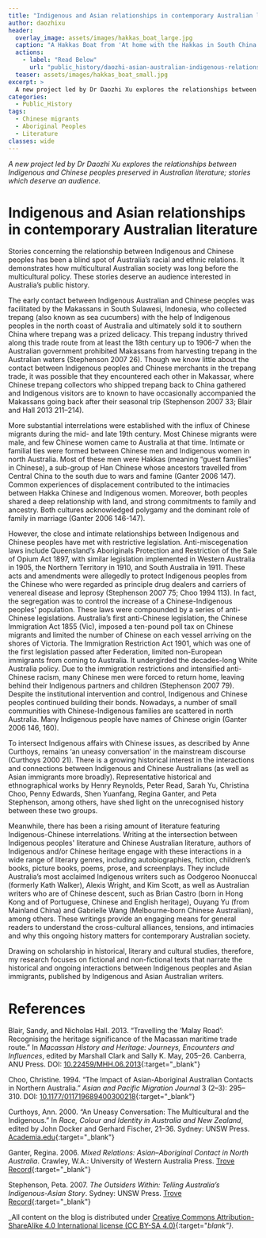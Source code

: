 ```yaml
---
title: "Indigenous and Asian relationships in contemporary Australian literature"
author: daozhixu
header:
  overlay_image: assets/images/hakkas_boat_large.jpg
  caption: "A Hakkas Boat from 'At home with the Hakkas in South China' (1921) by S A Nagel. WikiCommons: Public Domain."
  actions:
    - label: "Read Below"
      url: "public_history/daozhi-asian-australian-indigenous-relations/#indigenous-and-asian-relationships-in-contemporary-australian-literature"
  teaser: assets/images/hakkas_boat_small.jpg
excerpt: >
  A new project led by Dr Daozhi Xu explores the relationships between Indigenous and Chinese peoples preserved in Australian literature; stories which deserve an audience
categories:
  - Public_History
tags:
  - Chinese migrants
  - Aboriginal Peoples
  - Literature
classes: wide
---
```

_A new project led by Dr Daozhi Xu explores the relationships between Indigenous and Chinese peoples preserved in Australian literature; stories which deserve an audience._

# Indigenous and Asian relationships in contemporary Australian literature

Stories concerning the relationship between Indigenous and Chinese peoples has been a blind spot of Australia’s racial and ethnic relations. It demonstrates how multicultural Australian society was long before the multicultural policy. These stories deserve an audience interested in Australia’s public history.

The early contact between Indigenous Australian and Chinese peoples was facilitated by the Makassans in South Sulawesi, Indonesia, who collected trepang (also known as sea cucumbers) with the help of Indigenous peoples in the north coast of Australia and ultimately sold it to southern China where trepang was a prized delicacy. This trepang industry thrived along this trade route from at least the 18th century up to 1906-7 when the Australian government prohibited Makassans from harvesting trepang in the Australian waters (Stephenson 2007 26). Though we know little about the contact between Indigenous peoples and Chinese merchants in the trepang trade, it was possible that they encountered each other in Makassar, where Chinese trepang collectors who shipped trepang back to China gathered and Indigenous visitors are to known to have occasionally accompanied the Makassans going back after their seasonal trip (Stephenson 2007 33; Blair and Hall 2013 211–214).

More substantial interrelations were established with the influx of Chinese migrants during the mid- and late 19th century. Most Chinese migrants were male, and few Chinese women came to Australia at that time. Intimate or familial ties were formed between Chinese men and Indigenous women in north Australia. Most of these men were Hakkas (meaning “guest families” in Chinese), a sub-group of Han Chinese whose ancestors travelled from Central China to the south due to wars and famine (Ganter 2006 147). Common experiences of displacement contributed to the intimacies between Hakka Chinese and Indigenous women. Moreover, both peoples shared a deep relationship with land, and strong commitments to family and ancestry. Both cultures acknowledged polygamy and the dominant role of family in marriage (Ganter 2006 146-147).

However, the close and intimate relationships between Indigenous and Chinese peoples have met with restrictive legislation. Anti-miscegenation laws include Queensland’s Aboriginals Protection and Restriction of the Sale of Opium Act 1897, with similar legislation implemented in Western Australia in 1905, the Northern Territory in 1910, and South Australia in 1911. These acts and amendments were allegedly to protect Indigenous peoples from the Chinese who were regarded as principle drug dealers and carriers of venereal disease and leprosy (Stephenson 2007 75; Choo 1994 113). In fact, the segregation was to control the increase of a Chinese-Indigenous peoples' population. These laws were compounded by a series of anti-Chinese legislations. Australia’s first anti-Chinese legislation, the Chinese Immigration Act 1855 (Vic), imposed a ten-pound poll tax on Chinese migrants and limited the number of Chinese on each vessel arriving on the shores of Victoria. The Immigration Restriction Act 1901, which was one of the first legislation passed after Federation, limited non-European immigrants from coming to Australia. It undergirded the decades-long White Australia policy. Due to the immigration restrictions and intensified anti-Chinese racism, many Chinese men were forced to return home, leaving behind their Indigenous partners and children (Stephenson 2007 79). Despite the institutional intervention and control, Indigenous and Chinese peoples continued building their bonds. Nowadays, a number of small communities with Chinese-Indigenous families are scattered in north Australia. Many Indigenous people have names of Chinese origin (Ganter 2006 146, 160).

To intersect Indigenous affairs with Chinese issues, as described by Anne Curthoys, remains ‘an uneasy conversation’ in the mainstream discourse (Curthoys 2000 21). There is a growing historical interest in the interactions and connections between Indigenous and Chinese Australians (as well as Asian immigrants more broadly). Representative historical and ethnographical works by Henry Reynolds, Peter Read, Sarah Yu, Christina Choo, Penny Edwards, Shen Yuanfang, Regina Ganter, and Peta Stephenson, among others, have shed light on the unrecognised history between these two groups.

Meanwhile, there has been a rising amount of literature featuring Indigenous-Chinese interrelations. Writing at the intersection between Indigenous peoples' literature and Chinese Australian literature, authors of Indigenous and/or Chinese heritage engage with these interactions in a wide range of literary genres, including autobiographies, fiction, children’s books, picture books, poems, prose, and screenplays. They include Australia’s most acclaimed Indigenous writers such as Oodgeroo Noonuccal (formerly Kath Walker), Alexis Wright, and Kim Scott, as well as Australian writers who are of Chinese descent, such as Brian Castro (born in Hong Kong and of Portuguese, Chinese and English heritage), Ouyang Yu (from Mainland China) and Gabrielle Wang (Melbourne-born Chinese Australian), among others. These writings provide an engaging means for general readers to understand the cross-cultural alliances, tensions, and intimacies and why this ongoing history matters for contemporary Australian society.

Drawing on scholarship in historical, literary and cultural studies, therefore, my research focuses on fictional and non-fictional texts that narrate the historical and ongoing interactions between Indigenous peoples and Asian immigrants, published by Indigenous and Asian Australian writers.

# References

Blair, Sandy, and Nicholas Hall. 2013. “Travelling the ‘Malay Road’: Recognising the heritage significance of the Macassan maritime trade route.” In _Macassan History and Heritage: Journeys, Encounters and Influences_, edited by Marshall Clark and Sally K. May, 205–26. Canberra, ANU Press. DOI: [10.22459/MHH.06.2013](http://doi.org/10.22459/MHH.06.2013){:target="_blank"}

Choo, Christine. 1994. “The Impact of Asian-Aboriginal Australian Contacts in Northern Australia.” _Asian and Pacific Migration Journal_ 3 (2–3): 295–310. DOI: [10.1177/011719689400300218](https://doi.org/10.1177/011719689400300218){:target="_blank"}

Curthoys, Ann. 2000. “An Uneasy Conversation: The Multicultural and the Indigenous.” In _Race, Colour and Identity in Australia and New Zealand_, edited by John Docker and Gerhard Fischer, 21–36. Sydney: UNSW Press. [Academia.edu](https://www.academia.edu/3666248/An_Uneasy_Conversation){:target="_blank"}

Ganter, Regina. 2006. _Mixed Relations: Asian–Aboriginal Contact in North Australia_. Crawley, W.A.: University of Western Australia Press. [Trove Record](https://catalogue.nla.gov.au/Record/3293318){:target="_blank"}

Stephenson, Peta. 2007. _The Outsiders Within: Telling Australia’s Indigenous-Asian Story_. Sydney: UNSW Press. [Trove Record](https://catalogue.nla.gov.au/Record/3771971){:target="_blank"}

_All content on the blog is distributed under [Creative Commons Attribution-ShareAlike 4.0 International license (CC BY-SA 4.0)](https://creativecommons.org/licenses/by-sa/4.0/){:target="_blank"}._
